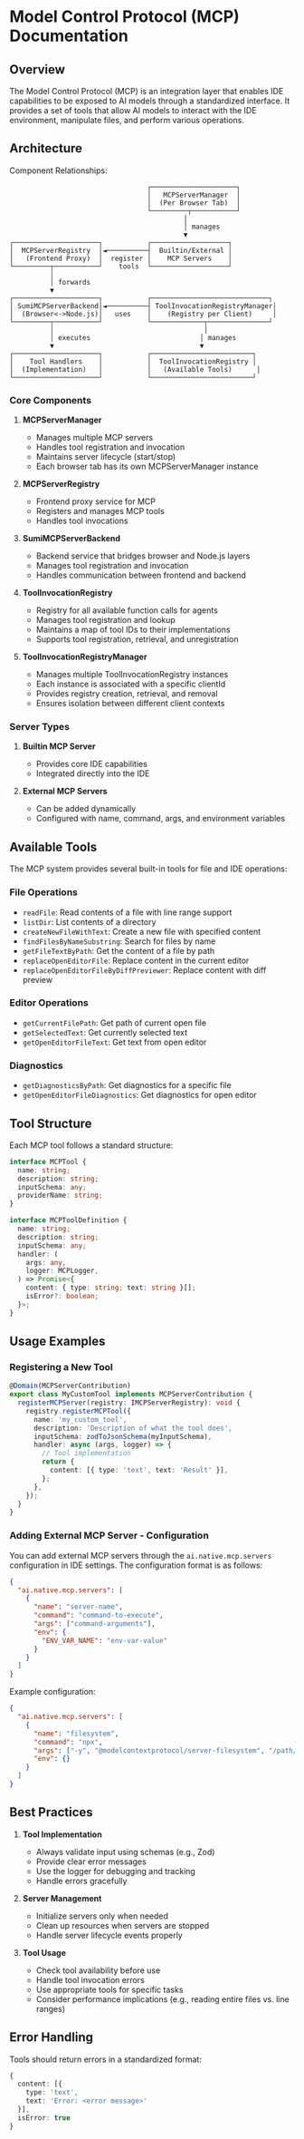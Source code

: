 # Model Control Protocol (MCP) Documentation

## Overview

The Model Control Protocol (MCP) is an integration layer that enables IDE capabilities to be exposed to AI models through a standardized interface. It provides a set of tools that allow AI models to interact with the IDE environment, manipulate files, and perform various operations.

## Architecture

Component Relationships:

```
                                  ┌─────────────────────┐
                                  │   MCPServerManager  │
                                  │  (Per Browser Tab)  │
                                  └─────────┬───────────┘
                                           │
                                           │ manages
                                           ▼
┌─────────────────────┐           ┌───────────────────┐
│  MCPServerRegistry  │◄──────────┤  Builtin/External │
│   (Frontend Proxy)  │  register │    MCP Servers    │
└─────────┬───────────┘    tools  └───────────────────┘
          │
          │ forwards
          ▼
┌─────────────────────┐           ┌─────────────────────────────┐
│ SumiMCPServerBackend│◄──────────┤ ToolInvocationRegistryManager│
│  (Browser<->Node.js)│   uses    │    (Registry per Client)     │
└─────────┬───────────┘           └─────────────┬───────────────┘
          │                                     │
          │ executes                           │ manages
          ▼                                    ▼
┌─────────────────────┐           ┌─────────────────────────┐
│    Tool Handlers    │           │  ToolInvocationRegistry │
│  (Implementation)   │           │   (Available Tools)      │
└─────────────────────┘           └─────────────────────────┘
```

### Core Components

1. **MCPServerManager**

   - Manages multiple MCP servers
   - Handles tool registration and invocation
   - Maintains server lifecycle (start/stop)
   - Each browser tab has its own MCPServerManager instance

2. **MCPServerRegistry**

   - Frontend proxy service for MCP
   - Registers and manages MCP tools
   - Handles tool invocations

3. **SumiMCPServerBackend**

   - Backend service that bridges browser and Node.js layers
   - Manages tool registration and invocation
   - Handles communication between frontend and backend

4. **ToolInvocationRegistry**

   - Registry for all available function calls for agents
   - Manages tool registration and lookup
   - Maintains a map of tool IDs to their implementations
   - Supports tool registration, retrieval, and unregistration

5. **ToolInvocationRegistryManager**
   - Manages multiple ToolInvocationRegistry instances
   - Each instance is associated with a specific clientId
   - Provides registry creation, retrieval, and removal
   - Ensures isolation between different client contexts

### Server Types

1. **Builtin MCP Server**

   - Provides core IDE capabilities
   - Integrated directly into the IDE

2. **External MCP Servers**
   - Can be added dynamically
   - Configured with name, command, args, and environment variables

## Available Tools

The MCP system provides several built-in tools for file and IDE operations:

### File Operations

- `readFile`: Read contents of a file with line range support
- `listDir`: List contents of a directory
- `createNewFileWithText`: Create a new file with specified content
- `findFilesByNameSubstring`: Search for files by name
- `getFileTextByPath`: Get the content of a file by path
- `replaceOpenEditorFile`: Replace content in the current editor
- `replaceOpenEditorFileByDiffPreviewer`: Replace content with diff preview

### Editor Operations

- `getCurrentFilePath`: Get path of current open file
- `getSelectedText`: Get currently selected text
- `getOpenEditorFileText`: Get text from open editor

### Diagnostics

- `getDiagnosticsByPath`: Get diagnostics for a specific file
- `getOpenEditorFileDiagnostics`: Get diagnostics for open editor

## Tool Structure

Each MCP tool follows a standard structure:

```typescript
interface MCPTool {
  name: string;
  description: string;
  inputSchema: any;
  providerName: string;
}

interface MCPToolDefinition {
  name: string;
  description: string;
  inputSchema: any;
  handler: (
    args: any,
    logger: MCPLogger,
  ) => Promise<{
    content: { type: string; text: string }[];
    isError?: boolean;
  }>;
}
```

## Usage Examples

### Registering a New Tool

```typescript
@Domain(MCPServerContribution)
export class MyCustomTool implements MCPServerContribution {
  registerMCPServer(registry: IMCPServerRegistry): void {
    registry.registerMCPTool({
      name: 'my_custom_tool',
      description: 'Description of what the tool does',
      inputSchema: zodToJsonSchema(myInputSchema),
      handler: async (args, logger) => {
        // Tool implementation
        return {
          content: [{ type: 'text', text: 'Result' }],
        };
      },
    });
  }
}
```

### Adding External MCP Server - Configuration

You can add external MCP servers through the `ai.native.mcp.servers` configuration in IDE settings. The configuration format is as follows:

```json
{
  "ai.native.mcp.servers": [
    {
      "name": "server-name",
      "command": "command-to-execute",
      "args": ["command-arguments"],
      "env": {
        "ENV_VAR_NAME": "env-var-value"
      }
    }
  ]
}
```

Example configuration:

```json
{
  "ai.native.mcp.servers": [
    {
      "name": "filesystem",
      "command": "npx",
      "args": ["-y", "@modelcontextprotocol/server-filesystem", "/path/to/workspace"],
      "env": {}
    }
  ]
}
```

## Best Practices

1. **Tool Implementation**

   - Always validate input using schemas (e.g., Zod)
   - Provide clear error messages
   - Use the logger for debugging and tracking
   - Handle errors gracefully

2. **Server Management**

   - Initialize servers only when needed
   - Clean up resources when servers are stopped
   - Handle server lifecycle events properly

3. **Tool Usage**
   - Check tool availability before use
   - Handle tool invocation errors
   - Use appropriate tools for specific tasks
   - Consider performance implications (e.g., reading entire files vs. line ranges)

## Error Handling

Tools should return errors in a standardized format:

```typescript
{
  content: [{
    type: 'text',
    text: 'Error: <error message>'
  }],
  isError: true
}
```
